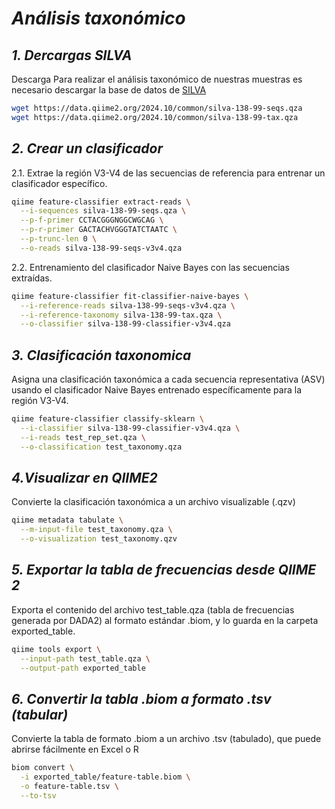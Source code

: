 # *Análisis taxonómico*
## *1. Dercargas SILVA*
Descarga Para realizar el análisis taxonómico de nuestras muestras es necesario descargar la base de datos de [SILVA](https://docs.qiime2.org/2024.10/data-resources/)
```bash
wget https://data.qiime2.org/2024.10/common/silva-138-99-seqs.qza
wget https://data.qiime2.org/2024.10/common/silva-138-99-tax.qza
```
## *2. Crear un clasificador*
2.1. Extrae la región V3-V4 de las secuencias de referencia para entrenar un clasificador específico.
```bash
qiime feature-classifier extract-reads \
  --i-sequences silva-138-99-seqs.qza \
  --p-f-primer CCTACGGGNGGCWGCAG \
  --p-r-primer GACTACHVGGGTATCTAATC \
  --p-trunc-len 0 \
  --o-reads silva-138-99-seqs-v3v4.qza
```
2.2. Entrenamiento del clasificador Naive Bayes con las secuencias extraídas.
```bash
qiime feature-classifier fit-classifier-naive-bayes \
  --i-reference-reads silva-138-99-seqs-v3v4.qza \
  --i-reference-taxonomy silva-138-99-tax.qza \
  --o-classifier silva-138-99-classifier-v3v4.qza
```

## *3. Clasificación taxonomica*
Asigna una clasificación taxonómica a cada secuencia representativa (ASV) usando el clasificador Naive Bayes entrenado específicamente para la región V3-V4.
```bash
qiime feature-classifier classify-sklearn \
  --i-classifier silva-138-99-classifier-v3v4.qza \
  --i-reads test_rep_set.qza \
  --o-classification test_taxonomy.qza
```

## *4.Visualizar en  QIIME2*
Convierte la clasificación taxonómica a un archivo visualizable (.qzv)
```bash
qiime metadata tabulate \
  --m-input-file test_taxonomy.qza \
  --o-visualization test_taxonomy.qzv
```

## *5. Exportar la tabla de frecuencias desde QIIME 2*
Exporta el contenido del archivo test_table.qza (tabla de frecuencias generada por DADA2) al formato estándar .biom, y lo guarda en la carpeta exported_table.
```bash
qiime tools export \
  --input-path test_table.qza \
  --output-path exported_table
```

## *6. Convertir la tabla .biom a formato .tsv (tabular)*
Convierte la tabla de formato .biom a un archivo .tsv (tabulado), que puede abrirse fácilmente en Excel o R
```bash
biom convert \
  -i exported_table/feature-table.biom \
  -o feature-table.tsv \
  --to-tsv
```
